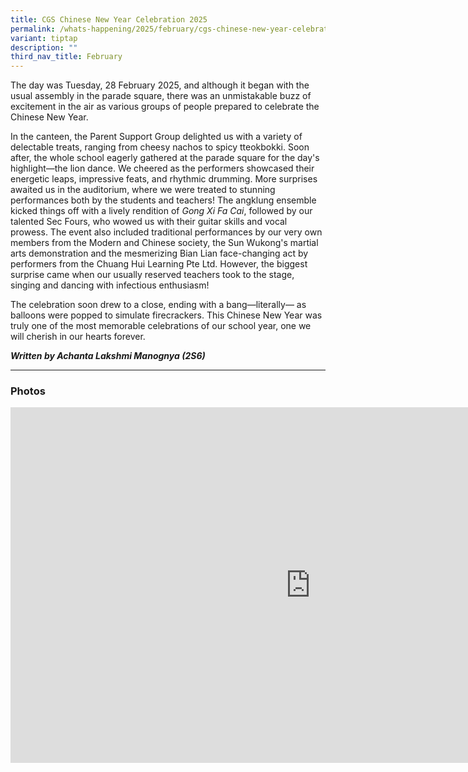 ```yaml
---
title: CGS Chinese New Year Celebration 2025
permalink: /whats-happening/2025/february/cgs-chinese-new-year-celebration-2025/
variant: tiptap
description: ""
third_nav_title: February
---
```

<p>The day was Tuesday, 28 February 2025, and although it began with the
usual assembly in the parade square, there was an unmistakable buzz of
excitement in the air as various groups of people prepared to celebrate
the Chinese New Year.</p>
<p>In the canteen, the Parent Support Group delighted us with a variety of
delectable treats, ranging from cheesy nachos to spicy tteokbokki. Soon
after, the whole school eagerly gathered at the parade square for the day's
highlight—the lion dance. We cheered as the performers showcased their
energetic leaps, impressive feats, and rhythmic drumming. More surprises
awaited us in the auditorium, where we were treated to stunning performances
both by the students and teachers! The angklung ensemble kicked things
off with a lively rendition of <em>Gong Xi Fa Cai</em>, followed by our
talented Sec Fours, who wowed us with their guitar skills and vocal prowess.
The event also included traditional performances by our very own members
from the Modern and Chinese society, the Sun Wukong's martial arts demonstration
and the mesmerizing Bian Lian face-changing act by performers from the
Chuang Hui Learning Pte Ltd. However, the biggest surprise came when our
usually reserved teachers took to the stage, singing and dancing with infectious
enthusiasm!</p>
<p>The celebration soon drew to a close, ending with a bang—literally— as
balloons were popped to simulate firecrackers. This Chinese New Year was
truly one of the most memorable celebrations of our school year, one we
will cherish in our hearts forever.</p>
<p></p>
<p><strong><em>Written by Achanta Lakshmi Manognya (2S6)</em></strong>
</p>
<hr>
<h3><strong>Photos</strong></h3>
<div class="iframe-wrapper">
<iframe height="569" width="960" allowfullscreen="true" frameborder="0" src="https://docs.google.com/presentation/d/e/2PACX-1vSGW9r1RgAdo7m72WdlAg-4FvVjsNI_t9So-cz7KNTzul5I8DFdibbP9QzBkLug3EVfIaDSPVX0k0_1/embed?start=true&amp;loop=true&amp;delayms=3000"></iframe>
</div>
<p></p>